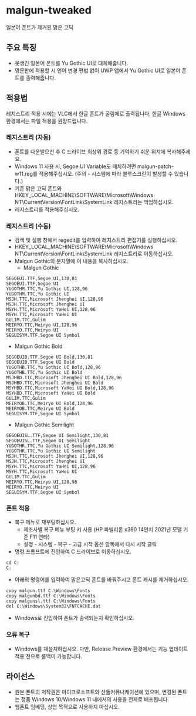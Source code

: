 # malgun-tweaked
일본어 폰트가 제거된 맑은 고딕

## 주요 특징

* 못생긴 일본어 폰트를 Yu Gothic UI로 대체해줍니다.
* 영문판에 적용할 시 언어 변경 편법 없이 UWP 앱에서 Yu Gothic UI로 일본어 폰트를 출력해줍니다.

## 적용법

레지스트리 적용 시에는 VLC에서 한글 폰트가 굴림체로 출력됩니다. 한글 Windows 환경에서는 파일 적용을 권장드립니다.

### 레지스트리 (자동)
* 폰트를 다운받으신 후 C 드라이브 최상위 경로 등 기억하기 쉬운 위치에 복사해주세요.
 * Windows 11 사용 시, Segoe UI Variable도 패치하려면 malgun-patch-w11.reg를 적용해주십시오. (주의 - 시스템에 따라 블루스크린이 발생할 수 있습니다.)
* 기존 맑은 고딕 폰트와 HKEY_LOCAL_MACHINE\SOFTWARE\Microsoft\Windows NT\CurrentVersion\FontLink\SystemLink 레지스트리는 백업하십시오.
* 레지스트리를 적용해주십시오.

### 레지스트리 (수동)
* 검색 및 실행 창에서 regedit를 입력하여 레지스트리 편집기를 실행하십시오.
* HKEY_LOCAL_MACHINE\SOFTWARE\Microsoft\Windows NT\CurrentVersion\FontLink\SystemLink 레지스트리로 이동하십시오.
* Malgun Gothic의 문자열에 이 내용을 복사하십시오.
  * Malgun Gothic
```
SEGOEUI.TTF,Segoe UI,130,81
SEGOEUI.TTF,Segoe UI
YUGOTHM.TTC,Yu Gothic UI,128,96
YUGOTHM.TTC,Yu Gothic UI
MSJH.TTC,Microsoft Jhenghei UI,128,96
MSJH.TTC,Microsoft Jhenghei UI
MSYH.TTC,Microsoft YaHei UI,128,96
MSYH.TTC,Microsoft YaHei UI
GULIM.TTC,Gulim
MEIRYO.TTC,Meiryo UI,128,96
MEIRYO.TTC,Meiryo UI
SEGUISYM.TTF,Segoe UI Symbol

```
   * Malgun Gothic Bold
```
SEGOEUIB.TTF,Segoe UI Bold,130,81
SEGOEUIB.TTF,Segoe UI Bold
YUGOTHB.TTC,Yu Gothic UI Bold,128,96
YUGOTHB.TTC,Yu Gothic UI Bold
MSJHBD.TTC,Microsoft Jhenghei UI Bold,128,96
MSJHBD.TTC,Microsoft Jhenghei UI Bold
MSYHBD.TTC,Microsoft YaHei UI Bold,128,96
MSYHBD.TTC,Microsoft YaHei UI Bold
GULIM.TTC,Gulim
MEIRYOB.TTC,Meiryo UI Bold,128,96
MEIRYOB.TTC,Meiryo UI Bold
SEGUISYM.TTF,Segoe UI Symbol

```
   * Malgun Gothic Semilight
```
SEGOEUISL.TTF,Segoe UI Semilight,130,81
SEGOEUISL.TTF,Segoe UI Semilight
YUGOTHR.TTC,Yu Gothic UI Semilight,128,96
YUGOTHR.TTC,Yu Gothic UI Semilight
MSJH.TTC,Microsoft Jhenghei UI,128,96
MSJH.TTC,Microsoft Jhenghei UI
MSYH.TTC,Microsoft YaHei UI,128,96
MSYH.TTC,Microsoft YaHei UI
GULIM.TTC,Gulim
MEIRYO.TTC,Meiryo UI,128,96
MEIRYO.TTC,Meiryo UI
SEGUISYM.TTF,Segoe UI Symbol

```

### 폰트 적용

* 복구 메뉴로 재부팅하십시오.
  * 제조사별 복구 메뉴 부팅 키 사용 (HP 파빌리온 x360 14인치 2021년 모델 기준 F11 연타)
  * 설정 - 시스템 - 복구 - 고급 시작 옵션 항목에서 다시 시작 클릭
* 명령 프롬프트에 진입하여 C 드라이브로 이동하십시오.

```
cd C:
C:
```

* 아래의 명령어를 입력하여 맑은고딕 폰트를 바꿔주시고 폰트 캐시를 제거하십시오.

```
copy malgun.ttf C:\Windows\Fonts
copy malgunbd.ttf C:\Windows\Fonts
copy malgunsl.ttf C:\Windows\Fonts
del C:\Windows\System32\FNTCACHE.dat
```

* Windows로 진입하여 폰트가 출력되는지 확인하십시오.

### 오류 복구

* Windows를 재설치하십시오. 다만, Release Preview 환경에서는 기능 업데이트 적용 전으로 롤백이 가능합니다.

## 라이선스

* 원본 폰트의 저작권은 마이크로소프트와 산돌커뮤니케이션에 있으며, 변경된 폰트는 정품 Windows 10/Windows 11 내에서의 사용을 전제로 배포됩니다.
* 웹폰트 임베딩, 상업 목적으로 사용하지 마십시오.
